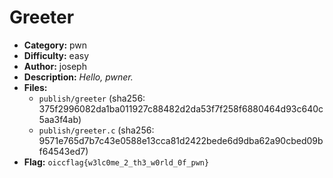 # Greeter

- **Category:** pwn
- **Difficulty:** easy
- **Author:** joseph
- **Description:** _Hello, pwner._
- **Files:**
    - `publish/greeter` (sha256: 375f2996082da1ba011927c88482d2da53f7f258f6880464d93c640c5aa3f4ab)
    - `publish/greeter.c` (sha256: 9571e765d7b7c43e0588e13cca81d2422bede6d9dba62a90cbed09bf64543ed7)
- **Flag:** `oiccflag{w3lc0me_2_th3_w0rld_0f_pwn}`
